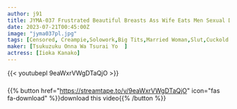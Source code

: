 ```yaml
---
author: j91
title: JYMA-037 Frustrated Beautiful Breasts Ass Wife Eats Men Sexual Desire Monster Flesh Feeling Body Obscene Masochist Wife Dirty Little Wife With Slut & Masochistic Habits Kana Morisawa
date: 2023-07-21T00:45:00Z
image: "jyma037pl.jpg"
tags: [Censored, Creampie,Solowork,Big Tits,Married Woman,Slut,Cuckold	]
maker: [Tsukuzuku Onna Wa Tsurai Yo  ]
actress: [Iioka Kanako]
---
```



{{< youtubepl 9eaWxrVWgDTaQjO >}}
###

{{% button href="https://streamtape.to/v/9eaWxrVWgDTaQjO" icon="fas fa-download" %}}download this video{{% /button %}}
